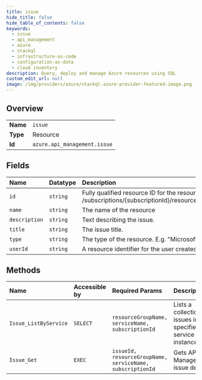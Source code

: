 ```yaml
---
title: issue
hide_title: false
hide_table_of_contents: false
keywords:
  - issue
  - api_management
  - azure    
  - stackql
  - infrastructure-as-code
  - configuration-as-data
  - cloud inventory
description: Query, deploy and manage Azure resources using SQL
custom_edit_url: null
image: /img/providers/azure/stackql-azure-provider-featured-image.png
---
```

  
    

## Overview
<table><tbody>
<tr><td><b>Name</b></td><td><code>issue</code></td></tr>
<tr><td><b>Type</b></td><td>Resource</td></tr>
<tr><td><b>Id</b></td><td><code>azure.api_management.issue</code></td></tr>
</tbody></table>

## Fields
| Name | Datatype | Description |
|:-----|:---------|:------------|
| `id` | `string` | Fully qualified resource ID for the resource. Ex - /subscriptions/&#123;subscriptionId&#125;/resourceGroups/&#123;resourceGroupName&#125;/providers/&#123;resourceProviderNamespace&#125;/&#123;resourceType&#125;/&#123;resourceName&#125; |
| `name` | `string` | The name of the resource |
| `description` | `string` | Text describing the issue. |
| `title` | `string` | The issue title. |
| `type` | `string` | The type of the resource. E.g. "Microsoft.Compute/virtualMachines" or "Microsoft.Storage/storageAccounts" |
| `userId` | `string` | A resource identifier for the user created the issue. |
## Methods
| Name | Accessible by | Required Params | Description |
|:-----|:--------------|:----------------|:------------|
| `Issue_ListByService` | `SELECT` | `resourceGroupName, serviceName, subscriptionId` | Lists a collection of issues in the specified service instance. |
| `Issue_Get` | `EXEC` | `issueId, resourceGroupName, serviceName, subscriptionId` | Gets API Management issue details |
